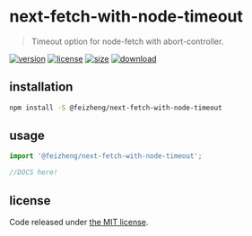 # next-fetch-with-node-timeout
> Timeout option for node-fetch with abort-controller.

[![version][version-image]][version-url]
[![license][license-image]][license-url]
[![size][size-image]][size-url]
[![download][download-image]][download-url]

## installation
```bash
npm install -S @feizheng/next-fetch-with-node-timeout
```

## usage
```js
import '@feizheng/next-fetch-with-node-timeout';

//DOCS here!
```

## license
Code released under [the MIT license](https://github.com/afeiship/next-fetch-with-node-timeout/blob/master/LICENSE.txt).

[version-image]: https://img.shields.io/npm/v/@feizheng/next-fetch-with-node-timeout
[version-url]: https://npmjs.org/package/@feizheng/next-fetch-with-node-timeout

[license-image]: https://img.shields.io/npm/l/@feizheng/next-fetch-with-node-timeout
[license-url]: https://github.com/afeiship/next-fetch-with-node-timeout/blob/master/LICENSE.txt

[size-image]: https://img.shields.io/bundlephobia/minzip/@feizheng/next-fetch-with-node-timeout
[size-url]: https://github.com/afeiship/next-fetch-with-node-timeout/blob/master/dist/next-fetch-with-node-timeout.min.js

[download-image]: https://img.shields.io/npm/dm/@feizheng/next-fetch-with-node-timeout
[download-url]: https://www.npmjs.com/package/@feizheng/next-fetch-with-node-timeout
